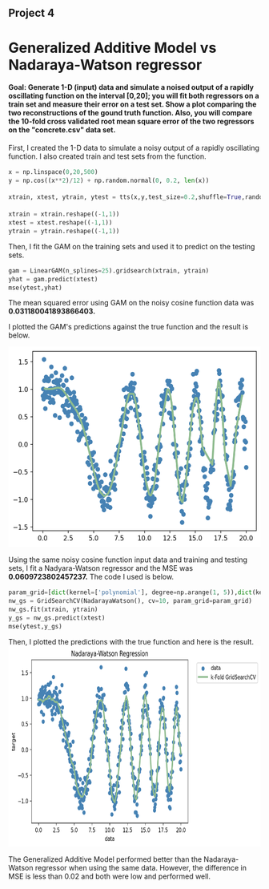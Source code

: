 ## Project 4
# Generalized Additive Model vs Nadaraya-Watson regressor
#### Goal: Generate 1-D (input) data and simulate a noised output of a rapidly oscillating function on the interval [0,20]; you will fit both regressors on a train set and measure their error on a test set. Show a plot comparing the two reconstructions of the gound truth function. Also, you will compare the 10-fold cross validated root mean square error of the two regressors on the "concrete.csv" data set.


First, I created the 1-D data to simulate a noisy output of a rapidly oscillating function. I also created train and test sets from the function.
```Python
x = np.linspace(0,20,500)
y = np.cos((x**2)/12) + np.random.normal(0, 0.2, len(x))

xtrain, xtest, ytrain, ytest = tts(x,y,test_size=0.2,shuffle=True,random_state=123)

xtrain = xtrain.reshape((-1,1))
xtest = xtest.reshape((-1,1))
ytrain = ytrain.reshape((-1,1))
```
Then, I fit the GAM on the training sets and used it to predict on the testing sets. 
```Python
gam = LinearGAM(n_splines=25).gridsearch(xtrain, ytrain)
yhat = gam.predict(xtest)
mse(ytest,yhat)
```
The mean squared error using GAM on the noisy cosine function data was **0.031180041893866403.**

I plotted the GAM's predictions against the true function and the result is below.

<img src="project4plots/GAM1.png" width="600" height="400" /> 

Using the same noisy cosine function input data and training and testing sets, I fit a Nadyara-Watson regressor and the MSE was **0.0609723802457237.** The code I used is below.
```Python
param_grid=[dict(kernel=['polynomial'], degree=np.arange(1, 5)),dict(kernel=['rbf'], gamma=np.logspace(-5, 5, 100))]
nw_gs = GridSearchCV(NadarayaWatson(), cv=10, param_grid=param_grid)
nw_gs.fit(xtrain, ytrain)
y_gs = nw_gs.predict(xtest)
mse(ytest,y_gs)
```
Then, I plotted the predictions with the true function and here is the result. 
<img src="project4plots/download.png" width="600" height="400" /> 

The Generalized Additive Model performed better than the Nadaraya-Watson regressor when using the same data. However, the difference in MSE is less than 0.02 and both were low and performed well.
